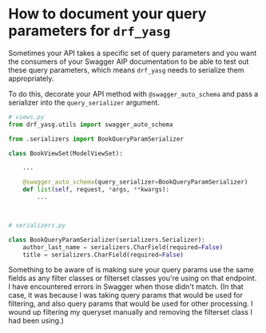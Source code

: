 # How to document your query parameters for `drf_yasg`

Sometimes your API takes a specific set of query parameters and you want the consumers of your Swagger AIP documentation to be able to test out these query parameters, which means `drf_yasg` needs to serialize them appropriately.

To do this, decorate your API method with `@swagger_auto_schema` and pass a serializer into the `query_serializer` argument.

```python
# views.py
from drf_yasg.utils import swagger_auto_schema

from .serializers import BookQueryParamSerializer

class BookViewSet(ModelViewSet):

    ...

    @swagger_auto_schema(query_serializer=BookQueryParamSerializer)
    def list(self, request, *args, **kwargs):
        ...



# serializers.py

class BookQueryParamSerializer(serializers.Serializer):
    author_last_name = serializers.CharField(required=False)
    title = serializers.CharField(required=False)
```

Something to be aware of is making sure your query params use the same fields as any filter classes or filterset classes you're using on that endpoint. I have encountered errors in Swagger when those didn't match. (In that case, it was because I was taking query params that would be used for filtering, and also query params that would be used for other processing. I wound up filtering my queryset manually and removing the filterset class I had been using.)
